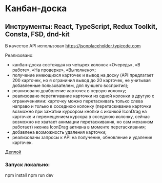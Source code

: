 # Канбан-доска

## Инструменты: React, TypeScript, Redux Toolkit, Consta, FSD, dnd-kit

В качестве API использовал https://jsonplaceholder.typicode.com

Реализовано:

- канбан-доска состоящая из четырех колонок «Очередь», «В работе», «На проверке», «Выполнено»;
- получение имеющихся карточек и вывод на доску (API предлагает 200 карточек, но я ограничил вывод до 20 карточек, не учитывая добавленные пользователем, для лучшего воспрития);
- реализовано доабвление карточек в первую колонку;
- реализовано перетягивание карточки из одной колонки в другую с ограничениями: карточку можно перетаскивать только слева направо и только в соседнюю колонку (перетаскивание карточки возможно при зажатии курсором кнопки с иконкой IconDrag на карточке и перемещением курсора в соседнюю колонку, сейчас возможно не хватает анимации перетаскивания, но сам механизм работает) иконка IconDrag активна в моменте перетаскивания;
- добавлена возможность удаления карточки;
- реализованы запросы к API на получение, обновление и удаление карточек.

[Деплой]()

### Запуск локально:

npm install
npm run dev
